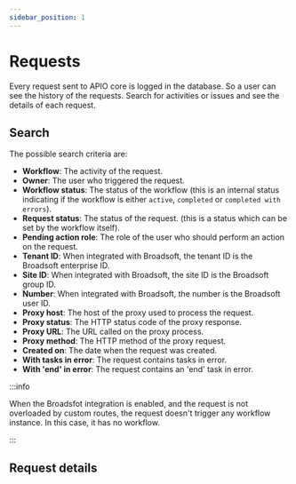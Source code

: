 ```yaml
---
sidebar_position: 1
---
```


# Requests

Every request sent to APIO core is logged in the database. So a user can see the history of the requests. Search for activities or issues and see the details of each request.

## Search

The possible search criteria are:

- **Workflow**: The activity of the request.
- **Owner**: The user who triggered the request.
- **Workflow status**: The status of the workflow (this is an internal status indicating if the workflow is either `active`, `completed` or `completed with errors`).
- **Request status**: The status of the request. (this is a status which can be set by the workflow itself).
- **Pending action role**: The role of the user who should perform an action on the request.
- **Tenant ID**: When integrated with Broadsoft, the tenant ID is the Broadsoft enterprise ID.
- **Site ID**: When integrated with Broadsoft, the site ID is the Broadsoft group ID.
- **Number**: When integrated with Broadsoft, the number is the Broadsoft user ID.
- **Proxy host**: The host of the proxy used to process the request.
- **Proxy status**: The HTTP status code of the proxy response.
- **Proxy URL**: The URL called on the proxy process.
- **Proxy method**: The HTTP method of the proxy request.
- **Created on**: The date when the request was created.
- **With tasks in error**: The request contains tasks in error.
- **With 'end' in error**: The request contains an 'end' task in error.

:::info

When the Broadsfot integration is enabled, and the request is not overloaded by custom routes, the request doesn't trigger any workflow instance. In this case, it has no workflow.

:::

## Request details

